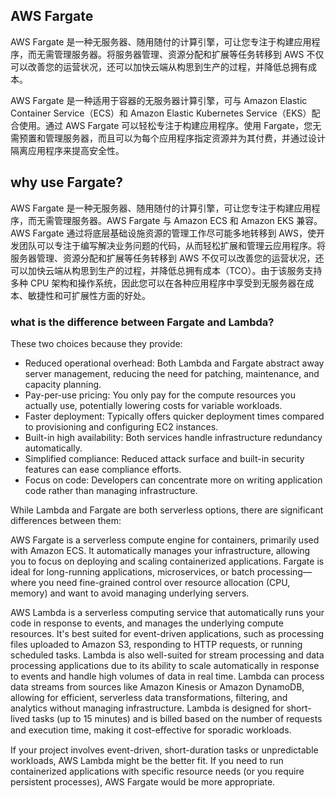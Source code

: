 ## AWS Fargate

AWS Fargate 是一种无服务器、随用随付的计算引擎，可让您专注于构建应用程序，而无需管理服务器。将服务器管理、资源分配和扩展等任务转移到 AWS 不仅可以改善您的运营状况，还可以加快云端从构思到生产的过程，并降低总拥有成本。 

AWS Fargate 是一种适用于容器的无服务器计算引擎，可与 Amazon Elastic Container Service（ECS）和 Amazon Elastic Kubernetes Service（EKS）配合使用。通过 AWS Fargate 可以轻松专注于构建应用程序。使用 Fargate，您无需预置和管理服务器，而且可以为每个应用程序指定资源并为其付费，并通过设计隔离应用程序来提高安全性。

## why use Fargate?

AWS Fargate 是一种无服务器、随用随付的计算引擎，可让您专注于构建应用程序，而无需管理服务器。AWS Fargate 与 Amazon ECS 和 Amazon EKS 兼容。AWS Fargate 通过将底层基础设施资源的管理工作尽可能多地转移到 AWS，使开发团队可以专注于编写解决业务问题的代码，从而轻松扩展和管理云应用程序。将服务器管理、资源分配和扩展等任务转移到 AWS 不仅可以改善您的运营状况，还可以加快云端从构思到生产的过程，并降低总拥有成本（TCO）。由于该服务支持多种 CPU 架构和操作系统，因此您可以在各种应用程序中享受到无服务器在成本、敏捷性和可扩展性方面的好处。

### what is the difference between Fargate and Lambda?

These two choices because they provide:

- Reduced operational overhead: Both Lambda and Fargate abstract away server management, reducing the need for patching, maintenance, and capacity planning.
- Pay-per-use pricing: You only pay for the compute resources you actually use, potentially lowering costs for variable workloads.
- Faster deployment: Typically offers quicker deployment times compared to provisioning and configuring EC2 instances.
- Built-in high availability: Both services handle infrastructure redundancy automatically.
- Simplified compliance: Reduced attack surface and built-in security features can ease compliance efforts.
- Focus on code: Developers can concentrate more on writing application code rather than managing infrastructure.

While Lambda and Fargate are both serverless options, there are significant differences between them:

AWS Fargate is a serverless compute engine for containers, primarily used with Amazon ECS. It automatically manages your infrastructure, allowing you to focus on deploying and scaling containerized applications. Fargate is ideal for long-running applications, microservices, or batch processing—where you need fine-grained control over resource allocation (CPU, memory) and want to avoid managing underlying servers.

AWS Lambda is a serverless computing service that automatically runs your code in response to events, and manages the underlying compute resources. It's best suited for event-driven applications, such as processing files uploaded to Amazon S3, responding to HTTP requests, or running scheduled tasks. Lambda is also well-suited for stream processing and data processing applications due to its ability to scale automatically in response to events and handle high volumes of data in real time. Lambda can process data streams from sources like Amazon Kinesis or Amazon DynamoDB, allowing for efficient, serverless data transformations, filtering, and analytics without managing infrastructure. Lambda is designed for short-lived tasks (up to 15 minutes) and is billed based on the number of requests and execution time, making it cost-eﬀective for sporadic workloads.

If your project involves event-driven, short-duration tasks or unpredictable workloads, AWS Lambda might be the better fit. If you need to run containerized applications with specific resource needs (or you require persistent processes), AWS Fargate would be more appropriate.

